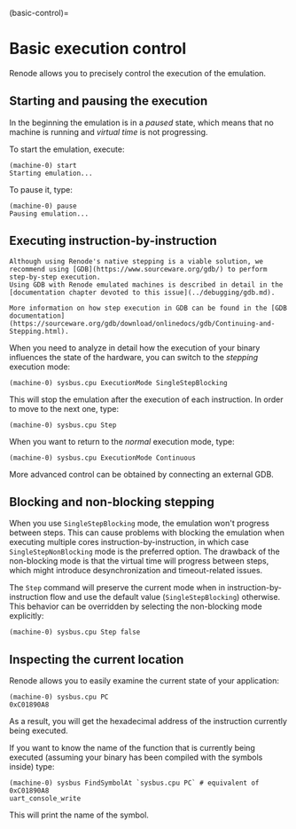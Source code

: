 (basic-control)=

# Basic execution control

Renode allows you to precisely control the execution of the emulation.

## Starting and pausing the execution

In the beginning the emulation is in a *paused* state, which means that no machine is running and *virtual time* is not progressing.

To start the emulation, execute:

```
(machine-0) start
Starting emulation...
```

To pause it, type:

```
(machine-0) pause
Pausing emulation...
```

## Executing instruction-by-instruction

```{note}
Although using Renode's native stepping is a viable solution, we recommend using [GDB](https://www.sourceware.org/gdb/) to perform step-by-step execution.
Using GDB with Renode emulated machines is described in detail in the [documentation chapter devoted to this issue](../debugging/gdb.md).

More information on how step execution in GDB can be found in the [GDB documentation](https://sourceware.org/gdb/download/onlinedocs/gdb/Continuing-and-Stepping.html).
```

When you need to analyze in detail how the execution of your binary influences the state of the hardware, you can switch to the *stepping* execution mode:

```
(machine-0) sysbus.cpu ExecutionMode SingleStepBlocking
```

This will stop the emulation after the execution of each instruction. In order to move to the next one, type:

```
(machine-0) sysbus.cpu Step
```

When you want to return to the *normal* execution mode, type:

```
(machine-0) sysbus.cpu ExecutionMode Continuous
```

More advanced control can be obtained by connecting an external GDB.

## Blocking and non-blocking stepping

When you use `SingleStepBlocking` mode, the emulation won't progress between steps.
This can cause problems with blocking the emulation when executing multiple cores instruction-by-instruction, in which case `SingleStepNonBlocking` mode is the preferred option.
The drawback of the non-blocking mode is that the virtual time will progress between steps, which might introduce desynchronization and timeout-related issues.

The `Step` command will preserve the current mode when in instruction-by-instruction flow and use the default value (`SingleStepBlocking`) otherwise.
This behavior can be overridden by selecting the non-blocking mode explicitly:

```
(machine-0) sysbus.cpu Step false
```

## Inspecting the current location

Renode allows you to easily examine the current state of your application:

```
(machine-0) sysbus.cpu PC
0xC01890A8
```

As a result, you will get the hexadecimal address of the instruction currently being executed.

If you want to know the name of the function that is currently being executed (assuming your binary has been compiled with the symbols inside) type:

```
(machine-0) sysbus FindSymbolAt `sysbus.cpu PC` # equivalent of 0xC01890A8
uart_console_write
```

This will print the name of the symbol.
